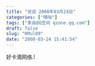 ```yaml
---
title: "说说 2008年03月24日"
categories: ["嘀咕"]
tags: ["来自QQ空间 qzone.qq.com"]
draft: false
slug: "KMul09"
date: "2008-03-24 15:41:54"
---
```


好卡滴网络.!
